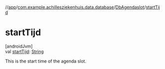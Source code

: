 //[app](../../../index.md)/[com.example.achillesziekenhuis.data.database](../index.md)/[DbAgendaslot](index.md)/[startTijd](start-tijd.md)

# startTijd

[androidJvm]\
val [startTijd](start-tijd.md): [String](https://kotlinlang.org/api/latest/jvm/stdlib/kotlin/-string/index.html)

This is the start time of the agenda slot.
